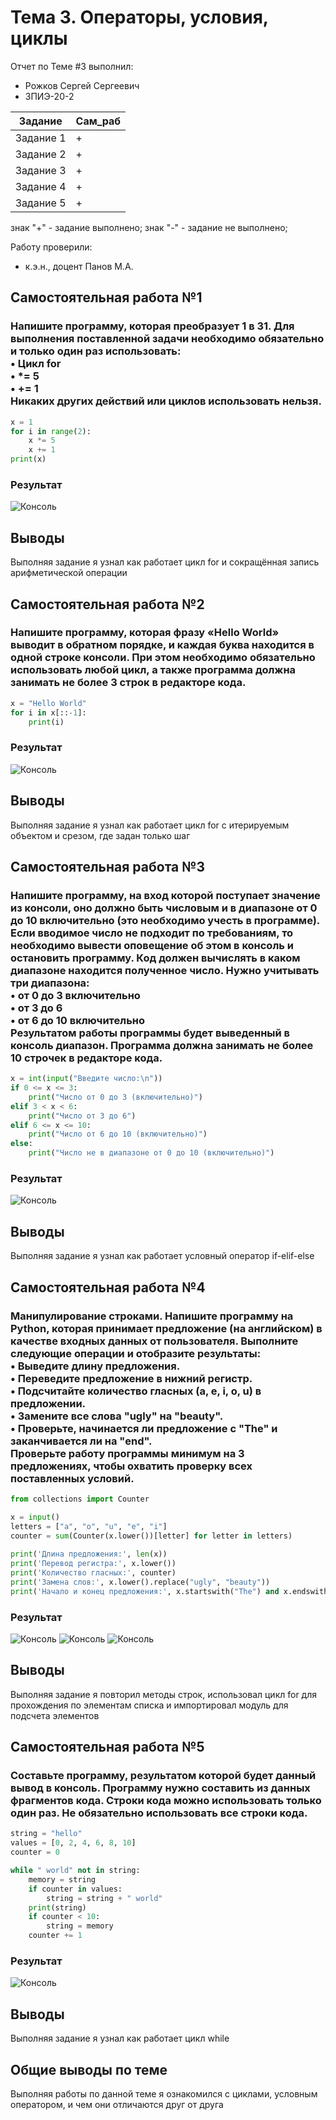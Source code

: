 # Тема 3. Операторы, условия, циклы
Отчет по Теме #3 выполнил:
- Рожков Сергей Сергеевич
- ЗПИЭ-20-2

| Задание | Сам_раб |
| ------  | ------ |
| Задание 1 | + |
| Задание 2 | + |
| Задание 3 | + |
| Задание 4 | + |
| Задание 5 | + |

знак "+" - задание выполнено; знак "-" - задание не выполнено;

Работу проверили:
- к.э.н., доцент Панов М.А.

## Самостоятельная работа №1
### Напишите программу, которая преобразует 1 в 31. Для выполнения поставленной задачи необходимо обязательно и только один раз использовать:<br>• Цикл for<br>• *= 5<br>• += 1<br>Никаких других действий или циклов использовать нельзя.

```python
x = 1
for i in range(2):
    x *= 5
    x += 1
print(x)
```

### Результат
![Консоль](https://github.com/samecss/SE/blob/c1c5676129afa4c46069122373c3ec5dad3e2296/%D1%81%D0%BA%D1%80%D0%B8%D0%BD%D1%8B/1.png)

## Выводы
Выполняя задание я узнал как работает цикл for и сокращённая запись арифметической операции

## Самостоятельная работа №2
### Напишите программу, которая фразу «Hello World» выводит в обратном порядке, и каждая буква находится в одной строке консоли. При этом необходимо обязательно использовать любой цикл, а также программа должна занимать не более 3 строк в редакторе кода.

```python
x = "Hello World"
for i in x[::-1]:
    print(i)
```

### Результат
![Консоль](https://github.com/samecss/SE/blob/c1c5676129afa4c46069122373c3ec5dad3e2296/%D1%81%D0%BA%D1%80%D0%B8%D0%BD%D1%8B/2.png)

## Выводы
Выполняя задание я узнал как работает цикл for с итерируемым объектом и срезом, где задан только шаг
  
## Самостоятельная работа №3
### Напишите программу, на вход которой поступает значение из консоли, оно должно быть числовым и в диапазоне от 0 до 10 включительно (это необходимо учесть в программе). Если вводимое число не подходит по требованиям, то необходимо вывести оповещение об этом в консоль и остановить программу. Код должен вычислять в каком диапазоне находится полученное число. Нужно учитывать три диапазона:<br>• от 0 до 3 включительно<br>• от 3 до 6<br>• от 6 до 10 включительно<br>Результатом работы программы будет выведенный в консоль диапазон. Программа должна занимать не более 10 строчек в редакторе кода.

```python
x = int(input("Введите число:\n"))
if 0 <= x <= 3:
    print("Число от 0 до 3 (включительно)")
elif 3 < x < 6:
    print("Число от 3 до 6")
elif 6 <= x <= 10:
    print("Число от 6 до 10 (включительно)")
else:
    print("Число не в диапазоне от 0 до 10 (включительно)")
```

### Результат
![Консоль](https://github.com/samecss/SE/blob/c1c5676129afa4c46069122373c3ec5dad3e2296/%D1%81%D0%BA%D1%80%D0%B8%D0%BD%D1%8B/3.png)

## Выводы
Выполняя задание я узнал как работает условный оператор if-elif-else
  
## Самостоятельная работа №4
### Манипулирование строками. Напишите программу на Python, которая принимает предложение (на английском) в качестве входных данных от пользователя. Выполните следующие операции и отобразите результаты:<br>• Выведите длину предложения.<br>• Переведите предложение в нижний регистр.<br>• Подсчитайте количество гласных (a, e, i, o, u) в предложении.<br>• Замените все слова "ugly" на "beauty".<br>• Проверьте, начинается ли предложение с "The" и заканчивается ли на "end".<br>Проверьте работу программы минимум на 3 предложениях, чтобы охватить проверку всех поставленных условий.

```python
from collections import Counter

x = input()
letters = ["a", "o", "u", "e", "i"]
counter = sum(Counter(x.lower())[letter] for letter in letters)
    
print('Длина предложения:', len(x))
print('Перевод регистра:', x.lower())
print('Количество гласных:', counter)
print('Замена слов:', x.lower().replace("ugly", "beauty"))
print('Начало и конец предложения:', x.startswith("The") and x.endswith("end"))
```

### Результат
![Консоль](https://github.com/samecss/SE/blob/c1c5676129afa4c46069122373c3ec5dad3e2296/%D1%81%D0%BA%D1%80%D0%B8%D0%BD%D1%8B/4.1.png)
![Консоль](https://github.com/samecss/SE/blob/c1c5676129afa4c46069122373c3ec5dad3e2296/%D1%81%D0%BA%D1%80%D0%B8%D0%BD%D1%8B/4.2.png)
![Консоль](https://github.com/samecss/SE/blob/c1c5676129afa4c46069122373c3ec5dad3e2296/%D1%81%D0%BA%D1%80%D0%B8%D0%BD%D1%8B/4.3.png)

## Выводы
Выполняя задание я повторил методы строк, использовал цикл for для прохождения по элементам списка и импортировал модуль для подсчета элементов
  
## Самостоятельная работа №5
### Составьте программу, результатом которой будет данный вывод в консоль. Программу нужно составить из данных фрагментов кода. Строки кода можно использовать только один раз. Не обязательно использовать все строки кода.

```python
string = "hello"
values = [0, 2, 4, 6, 8, 10]
counter = 0

while " world" not in string:
    memory = string
    if counter in values:
        string = string + " world"
    print(string)
    if counter < 10:
        string = memory
    counter += 1
```

### Результат
![Консоль](https://github.com/samecss/SE/blob/c1c5676129afa4c46069122373c3ec5dad3e2296/%D1%81%D0%BA%D1%80%D0%B8%D0%BD%D1%8B/5.png)

## Выводы
Выполняя задание я узнал как работает цикл while

## Общие выводы по теме
Выполняя работы по данной теме я ознакомился с циклами, условным оператором, и чем они отличаются друг от друга
